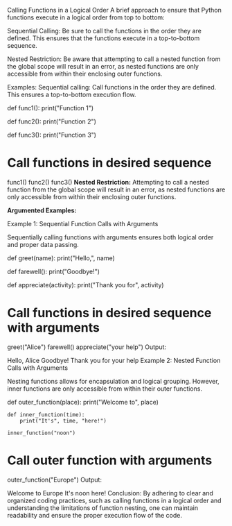 Calling Functions in a Logical Order
A brief approach to ensure that Python functions execute in a logical order from top to bottom:

Sequential Calling: Be sure to call the functions in the order they are defined. This ensures that the functions execute in a top-to-bottom sequence.

Nested Restriction: Be aware that attempting to call a nested function from the global scope will result in an error, as nested functions are only accessible from within their enclosing outer functions.

Examples:
Sequential calling: Call functions in the order they are defined. This ensures a top-to-bottom execution flow.

def func1(): 
    print("Function 1")

def func2(): 
    print("Function 2")

def func3(): 
    print("Function 3")

# Call functions in desired sequence
func1()
func2()
func3()
**Nested Restriction:** Attempting to call a nested function from the global scope will result in an error, as nested functions are only accessible from within their enclosing outer functions.

**Argumented Examples:**

Example 1: Sequential Function Calls with Arguments

Sequentially calling functions with arguments ensures both logical order and proper data passing.

def greet(name):
    print("Hello,", name)

def farewell():
    print("Goodbye!")

def appreciate(activity):
    print("Thank you for", activity)

# Call functions in desired sequence with arguments
greet("Alice")
farewell()
appreciate("your help")
Output:

Hello, Alice
Goodbye!
Thank you for your help
Example 2: Nested Function Calls with Arguments

Nesting functions allows for encapsulation and logical grouping. However, inner functions are only accessible from within their outer functions.

def outer_function(place):
    print("Welcome to", place)

    def inner_function(time):
        print("It's", time, "here!")

    inner_function("noon")

# Call outer function with arguments
outer_function("Europe")
Output:

Welcome to Europe
It's noon here!
Conclusion:
By adhering to clear and organized coding practices, such as calling functions in a logical order and understanding the limitations of function nesting, one can maintain readability and ensure the proper execution flow of the code.
